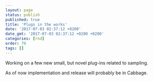 ```yaml
---
layout: page
status: publish
published: true
title: 'Plugs in the works'
date: '2017-07-03 02:37:12 +0200'
date_gmt: '2017-07-03 02:37:12 +0200 +0200'
categories: [rnd]
order: 70
tags: []
---
```


Working on a few new small, but novel plug-ins related to sampling.

As of now implementation and release will probably be in Cabbage.

[](http://cabbageaudio.com/)

